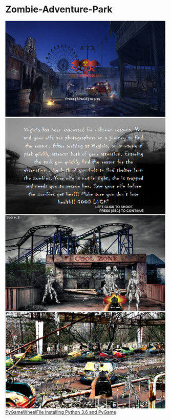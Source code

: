 # Zombie-Adventure-Park
<img src="https://github.com/nferris0684/Zombie-Adventure-Park/blob/master/game%20plan/opening%20screen.PNG" width="500" height="300">
<img src="https://github.com/nferris0684/Zombie-Adventure-Park/blob/master/game%20plan/screenshot3.PNG" width="500" height="300">
<img src="https://github.com/nferris0684/Zombie-Adventure-Park/blob/master/game%20plan/screenshot2.PNG" width="500" height="300">
<img src="https://github.com/nferris0684/Zombie-Adventure-Park/blob/master/game%20plan/screenshot4.PNG" width="500" height="300">
<a href="http://www.lfd.uci.edu/~gohlke/pythonlibs/#pygame"> PyGameWheelFile </a>
<a href="https://www.youtube.com/watch?v=_GikMdhAhv0&feature=youtu.be"> Installing Python 3.6 and PyGame</a>
